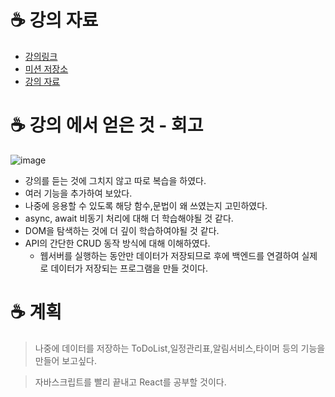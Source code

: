 # ☕️ 강의 자료

- [강의링크](https://www.udemy.com/course/vanilla-js-lv1/)
- [미션 저장소](https://github.com/blackcoffee-study/moonbucks-menu)
- [강의 자료](https://blog.makerjun.com/blackcoffee/moonbucks-guidebook)

# ☕️ 강의 에서 얻은 것 - 회고

![image](https://user-images.githubusercontent.com/76837780/183040239-3e612aa7-95e3-43e6-8ea4-1ae76e0749e3.png)

- 강의를 듣는 것에 그치지 않고 따로 복습을 하였다.
- 여러 기능을 추가하여 보았다.
- 나중에 응용할 수 있도록 해당 함수,문법이 왜 쓰였는지 고민하였다.
- async, await 비동기 처리에 대해 더 학습해야될 것 같다.
- DOM을 탐색하는 것에 더 깊이 학습하여야될 것 같다.
- API의 간단한 CRUD 동작 방식에 대해 이해하였다.
  - 웹서버를 실행하는 동안만 데이터가 저장되므로 후에 백엔드를 연결하여 실제로 데이터가 저장되는 프로그램을 만들 것이다.

# ☕️ 계획

> 나중에 데이터를 저장하는 ToDoList,일정관리표,알림서비스,타이머 등의 기능을 만들어 보고싶다.

> 자바스크립트를 빨리 끝내고 React를 공부할 것이다.

